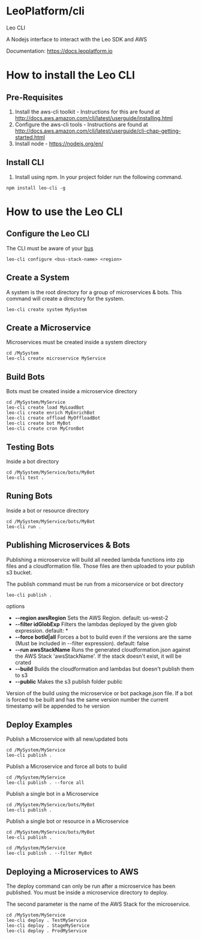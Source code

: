 LeoPlatform/cli
===================

Leo CLI

A Nodejs interface to interact with the Leo SDK and AWS

Documentation: https://docs.leoplatform.io

How to install the Leo CLI
===================================

Pre-Requisites
--------------
1. Install the aws-cli toolkit - Instructions for this are found at http://docs.aws.amazon.com/cli/latest/userguide/installing.html
2. Configure the aws-cli tools - Instructions are found at http://docs.aws.amazon.com/cli/latest/userguide/cli-chap-getting-started.html
3. Install node - https://nodejs.org/en/

Install CLI
-----------
1. Install using npm.  In your project folder run the following command.

```
npm install leo-cli -g
```

How to use the Leo CLI
===================================

Configure the Leo CLI
---------------
The CLI must be aware of your [bus](https://github.com/LeoPlatform/bus "Leo Platform Bus")

```
leo-cli configure <bus-stack-name> <region>
```

Create a System
---------------
A system is the root directory for a group of microservices & bots.  This command will create a directory for the system.

```
leo-cli create system MySystem
```

Create a Microservice
---------------
Microservices must be created inside a system directory

```
cd /MySystem
leo-cli create microservice MyService
```


Build Bots
-----------------
Bots must be created inside a microservice directory

```
cd /MySystem/MyService
leo-cli create load MyLoadBot
leo-cli create enrich MyEnrichBot
leo-cli create offload MyOffloadBot
leo-cli create bot MyBot
leo-cli create cron MyCronBot
```

Testing Bots
-------------------
Inside a bot directory

```
cd /MySystem/MyService/bots/MyBot
leo-cli test .
```

Runing Bots
-----------
Inside a bot or resource directory

```
cd /MySystem/MyService/bots/MyBot
leo-cli run .
```

Publishing Microservices & Bots
-------------------------------------
Publishing a microservice will build all needed lambda functions into zip files and a cloudformation file.  Those files are then uploaded to your publish s3 bucket.

The publish command must be run from a micorservice or bot directory

```
leo-cli publish .
```

options
* **--region awsRegion**			Sets the AWS Region. default: us-west-2
* **--filter idGlobExp**			Filters the lambdas deployed by the given glob expression. default: *
* **--force botId|all**				Forces a bot to build even if the versions are the same (Must be included in --filter expression). default: false
* **--run awsStackName**			Runs the generated cloudformation.json against the AWS Stack 'awsStackName'.  If the stack doesn't exist, it will be crated
* **--build**						Builds the cloudformation and lambdas but doesn't publish them to s3
* **--public**						Makes the s3 publish folder public

Version of the build using the microservice or bot package.json file.  If a bot is forced to be built and has the same version number the current timestamp will be appended to he version

Deploy Examples
---------------

Publish a Microservice with all new/updated bots

```
cd /MySystem/MyService
leo-cli publish . 
```  


Publish a Microservice and force all bots to build

```
cd /MySystem/MyService
leo-cli publish . --force all
```  


Publish a single bot in a Microservice

```
cd /MySystem/MyService/bots/MyBot
leo-cli publish . 
```  


Publish a single bot or resource in a Microservice

```
cd /MySystem/MyService/bots/MyBot
leo-cli publish . 
```  

```
cd /MySystem/MyService
leo-cli publish . --filter MyBot
```  


Deploying a Microservices to AWS
-------------------------------------

The deploy command can only be run after a microservice has been published.  You must be inside a microservice directory to deploy.

The second parameter is the name of the AWS Stack for the microservice.

```
cd /MySystem/MyService
leo-cli deploy . TestMyService
leo-cli deploy . StageMyService
leo-cli deploy . ProdMyService
```

